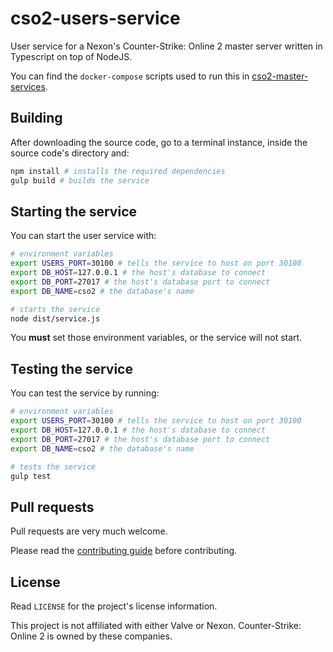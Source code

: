 # cso2-users-service

User service for a Nexon's Counter-Strike: Online 2 master server written in Typescript on top of NodeJS.

You can find the ```docker-compose``` scripts used to run this in [cso2-master-services](https://github.com/Ochii/cso2-master-services).

## Building

After downloading the source code, go to a terminal instance, inside the source code's directory and:

```sh
npm install # installs the required dependencies
gulp build # builds the service
```

## Starting the service

You can start the user service with:

```sh
# environment variables
export USERS_PORT=30100 # tells the service to host on port 30100
export DB_HOST=127.0.0.1 # the host's database to connect
export DB_PORT=27017 # the host's database port to connect
export DB_NAME=cso2 # the database's name

# starts the service
node dist/service.js
```

You **must** set those environment variables, or the service will not start.

## Testing the service

You can test the service by running:

```sh
# environment variables
export USERS_PORT=30100 # tells the service to host on port 30100
export DB_HOST=127.0.0.1 # the host's database to connect
export DB_PORT=27017 # the host's database port to connect
export DB_NAME=cso2 # the database's name

# tests the service
gulp test
```

## Pull requests

Pull requests are very much welcome.

Please read the [contributing guide](https://github.com/Ochii/cso2-users-service/blob/master/.github/PULL_REQUEST_TEMPLATE.md) before contributing.

## License

Read ```LICENSE``` for the project's license information.

This project is not affiliated with either Valve or Nexon. Counter-Strike: Online 2 is owned by these companies.
